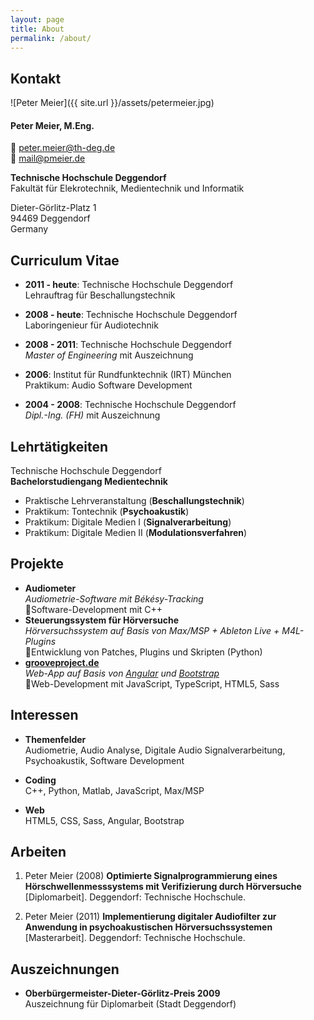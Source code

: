 ```yaml
---
layout: page
title: About
permalink: /about/
---
```


## Kontakt

![Peter Meier]({{ site.url }}/assets/petermeier.jpg)

#### **Peter Meier, M.Eng.**
📧 [peter.meier@th-deg.de](mailto:peter.meier@th-deg.de)<br>
📧 [mail@pmeier.de](mailto:mail@pmeier.de)

**Technische Hochschule Deggendorf**<br>
Fakultät für Elekrotechnik, Medientechnik und Informatik

Dieter-Görlitz-Platz 1<br>
94469 Deggendorf<br>
Germany

## Curriculum Vitae

- **2011 - heute**: Technische Hochschule Deggendorf
<br>Lehrauftrag für Beschallungstechnik

- **2008 - heute**: Technische Hochschule Deggendorf
<br>Laboringenieur für Audiotechnik

- **2008 - 2011**: Technische Hochschule Deggendorf
<br>_Master of Engineering_ mit Auszeichnung

- **2006**: Institut für Rundfunktechnik (IRT) München
<br>Praktikum: Audio Software Development

- **2004 - 2008**: Technische Hochschule Deggendorf
<br>_Dipl.-Ing. (FH)_ mit Auszeichnung

## Lehrtätigkeiten

Technische Hochschule Deggendorf<br>
**Bachelorstudiengang Medientechnik**

- Praktische Lehrveranstaltung (**Beschallungstechnik**)
- Praktikum: Tontechnik (**Psychoakustik**)
- Praktikum: Digitale Medien I (**Signalverarbeitung**)
- Praktikum: Digitale Medien II (**Modulationsverfahren**)

## Projekte

- **Audiometer**<br>
_Audiometrie-Software mit Békésy-Tracking_<br>
🚩Software-Development mit C++
- **Steuerungssystem für Hörversuche**<br>
_Hörversuchssystem auf Basis von Max/MSP + Ableton Live + M4L-Plugins_<br>
🚩Entwicklung von Patches, Plugins und Skripten (Python)
- **[grooveproject.de](http://www.grooveproject.de)**<br>
_Web-App auf Basis von [Angular](https://angular.io) und [Bootstrap](http://getbootstrap.com/)_<br>
🚩Web-Development mit JavaScript, TypeScript, HTML5, Sass

## Interessen

- **Themenfelder**<br>
Audiometrie, Audio Analyse, Digitale Audio Signalverarbeitung, Psychoakustik, Software Development

- **Coding**<br>
C++, Python, Matlab, JavaScript, Max/MSP

- **Web**<br>
HTML5, CSS, Sass, Angular, Bootstrap

## Arbeiten

1. Peter Meier (2008) **Optimierte Signalprogrammierung eines Hörschwellenmesssystems mit Verifizierung durch Hörversuche** [Diplomarbeit]. Deggendorf: Technische Hochschule.

2. Peter Meier (2011) **Implementierung digitaler Audiofilter zur Anwendung in psychoakustischen Hörversuchssystemen** [Masterarbeit]. Deggendorf: Technische Hochschule.

## Auszeichnungen

- **Oberbürgermeister-Dieter-Görlitz-Preis 2009**<br>
Auszeichnung für Diplomarbeit (Stadt Deggendorf)
